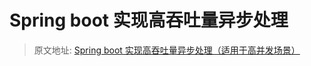 # Spring boot 实现高吞吐量异步处理

> 原文地址: [Spring boot 实现高吞吐量异步处理（适用于高并发场景）](https://www.cnblogs.com/jonban/p/async.html)


